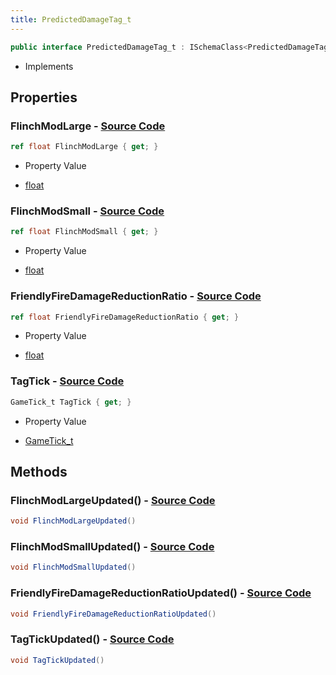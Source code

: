 ```yaml
---
title: PredictedDamageTag_t
---
```


```csharp
public interface PredictedDamageTag_t : ISchemaClass<PredictedDamageTag_t>, ISchemaField, ISchemaClass, INativeHandle
```

- Implements

## Properties

### **FlinchModLarge** - [Source Code](https://github.com/swiftly-solution/swiftlys2/blob/main/managed/src/SwiftlyS2.Generated/Schemas/Interfaces/PredictedDamageTag_t.cs#L20)

```csharp
ref float FlinchModLarge { get; }
```

- Property Value

- [float](https://learn.microsoft.com/dotnet/api/system.single)

### **FlinchModSmall** - [Source Code](https://github.com/swiftly-solution/swiftlys2/blob/main/managed/src/SwiftlyS2.Generated/Schemas/Interfaces/PredictedDamageTag_t.cs#L18)

```csharp
ref float FlinchModSmall { get; }
```

- Property Value

- [float](https://learn.microsoft.com/dotnet/api/system.single)

### **FriendlyFireDamageReductionRatio** - [Source Code](https://github.com/swiftly-solution/swiftlys2/blob/main/managed/src/SwiftlyS2.Generated/Schemas/Interfaces/PredictedDamageTag_t.cs#L22)

```csharp
ref float FriendlyFireDamageReductionRatio { get; }
```

- Property Value

- [float](https://learn.microsoft.com/dotnet/api/system.single)

### **TagTick** - [Source Code](https://github.com/swiftly-solution/swiftlys2/blob/main/managed/src/SwiftlyS2.Generated/Schemas/Interfaces/PredictedDamageTag_t.cs#L16)

```csharp
GameTick_t TagTick { get; }
```

- Property Value

- [GameTick_t](/docs/api/shared/schemadefinitions/gametick_t)

## Methods

### **FlinchModLargeUpdated()** - [Source Code](https://github.com/swiftly-solution/swiftlys2/blob/main/managed/src/SwiftlyS2.Generated/Schemas/Interfaces/PredictedDamageTag_t.cs#L26)

```csharp
void FlinchModLargeUpdated()
```

### **FlinchModSmallUpdated()** - [Source Code](https://github.com/swiftly-solution/swiftlys2/blob/main/managed/src/SwiftlyS2.Generated/Schemas/Interfaces/PredictedDamageTag_t.cs#L25)

```csharp
void FlinchModSmallUpdated()
```

### **FriendlyFireDamageReductionRatioUpdated()** - [Source Code](https://github.com/swiftly-solution/swiftlys2/blob/main/managed/src/SwiftlyS2.Generated/Schemas/Interfaces/PredictedDamageTag_t.cs#L27)

```csharp
void FriendlyFireDamageReductionRatioUpdated()
```

### **TagTickUpdated()** - [Source Code](https://github.com/swiftly-solution/swiftlys2/blob/main/managed/src/SwiftlyS2.Generated/Schemas/Interfaces/PredictedDamageTag_t.cs#L24)

```csharp
void TagTickUpdated()
```

